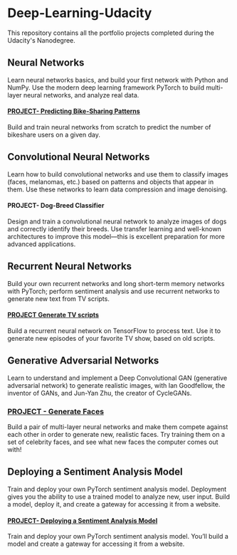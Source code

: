 # Deep-Learning-Udacity
This repository contains all the portfolio projects completed during the Udacity's Nanodegree.

## Neural Networks
Learn neural networks basics, and build your first network with Python and NumPy. Use the modern deep learning framework PyTorch to build multi-layer neural networks, and analyze real data.

#### [PROJECT- Predicting Bike-Sharing Patterns](https://github.com/Rizwanhcc/Deep-Learning-Udacity/tree/main/project-bikesharing)
Build and train neural networks from scratch to predict the number of bikeshare users on a given day.


## Convolutional Neural Networks
Learn how to build convolutional networks and use them to classify images (faces, melanomas, etc.) based on patterns and objects that appear in them. Use these networks to learn data compression and image denoising.

#### PROJECT- Dog-Breed Classifier
Design and train a convolutional neural network to analyze images of dogs and correctly identify their breeds. Use transfer learning and well-known architectures to improve this model—this is excellent preparation for more advanced applications.


## Recurrent Neural Networks
Build your own recurrent networks and long short-term memory networks with PyTorch; perform sentiment analysis and use recurrent networks to generate new text from TV scripts.

#### [PROJECT Generate TV scripts](https://github.com/Rizwanhcc/Deep-Learning-Udacity/tree/main/Generate-TV-Scripts)
Build a recurrent neural network on TensorFlow to process text. Use it to generate new episodes of your favorite TV show, based on old scripts.


## Generative Adversarial Networks
Learn to understand and implement a Deep Convolutional GAN (generative adversarial network) to generate realistic images, with Ian Goodfellow, the inventor of GANs, and Jun-Yan Zhu, the creator of CycleGANs.

### [PROJECT - Generate Faces]()
Build a pair of multi-layer neural networks and make them compete against each other in order to generate new, realistic faces. Try training them on a set of celebrity faces, and see what new faces the computer comes out with!

## Deploying a Sentiment Analysis Model
Train and deploy your own PyTorch sentiment analysis model. Deployment gives you the ability to use a trained model to analyze new, user input. Build a model, deploy it, and create a gateway for accessing it from a website.

#### [PROJECT- Deploying a Sentiment Analysis Model](https://github.com/Rizwanhcc/Machine-Learning-Engineer/tree/main/Movie-Review-RNN-XGBoost)
Train and deploy your own PyTorch sentiment analysis model. You’ll build a model and create a gateway for accessing it from a website.
